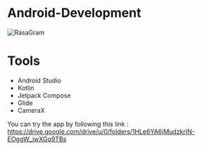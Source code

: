# Android-Development

![RasaGram](https://github.com/RasaGram/Android-Development/assets/44234831/8c888c67-6e7e-4e60-8a5c-46c8dd7f3a33)

# Tools
- Android Studio
- Kotlin
- Jetpack Compose
- Glide
- CameraX

You can try the app by following this link : https://drive.google.com/drive/u/0/folders/1HLe6YA6jMudzkrIN-EOggW_iwXGq9TBs 
